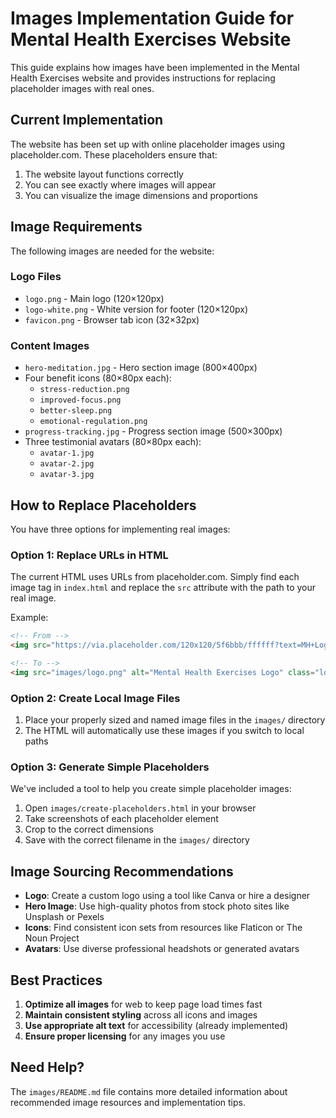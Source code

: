 # Images Implementation Guide for Mental Health Exercises Website

This guide explains how images have been implemented in the Mental Health Exercises website and provides instructions for replacing placeholder images with real ones.

## Current Implementation

The website has been set up with online placeholder images using placeholder.com. These placeholders ensure that:

1. The website layout functions correctly
2. You can see exactly where images will appear 
3. You can visualize the image dimensions and proportions

## Image Requirements

The following images are needed for the website:

### Logo Files
- `logo.png` - Main logo (120×120px)
- `logo-white.png` - White version for footer (120×120px)
- `favicon.png` - Browser tab icon (32×32px)

### Content Images
- `hero-meditation.jpg` - Hero section image (800×400px)
- Four benefit icons (80×80px each):
  - `stress-reduction.png`
  - `improved-focus.png`
  - `better-sleep.png`
  - `emotional-regulation.png`
- `progress-tracking.jpg` - Progress section image (500×300px)
- Three testimonial avatars (80×80px each):
  - `avatar-1.jpg`
  - `avatar-2.jpg`
  - `avatar-3.jpg`

## How to Replace Placeholders

You have three options for implementing real images:

### Option 1: Replace URLs in HTML

The current HTML uses URLs from placeholder.com. Simply find each image tag in `index.html` and replace the `src` attribute with the path to your real image.

Example:
```html
<!-- From -->
<img src="https://via.placeholder.com/120x120/5f6bbb/ffffff?text=MH+Logo" alt="Mental Health Exercises Logo" class="logo">

<!-- To -->
<img src="images/logo.png" alt="Mental Health Exercises Logo" class="logo">
```

### Option 2: Create Local Image Files

1. Place your properly sized and named image files in the `images/` directory
2. The HTML will automatically use these images if you switch to local paths

### Option 3: Generate Simple Placeholders

We've included a tool to help you create simple placeholder images:

1. Open `images/create-placeholders.html` in your browser
2. Take screenshots of each placeholder element
3. Crop to the correct dimensions
4. Save with the correct filename in the `images/` directory

## Image Sourcing Recommendations

- **Logo**: Create a custom logo using a tool like Canva or hire a designer
- **Hero Image**: Use high-quality photos from stock photo sites like Unsplash or Pexels
- **Icons**: Find consistent icon sets from resources like Flaticon or The Noun Project
- **Avatars**: Use diverse professional headshots or generated avatars

## Best Practices

1. **Optimize all images** for web to keep page load times fast
2. **Maintain consistent styling** across all icons and images
3. **Use appropriate alt text** for accessibility (already implemented)
4. **Ensure proper licensing** for any images you use

## Need Help?

The `images/README.md` file contains more detailed information about recommended image resources and implementation tips. 